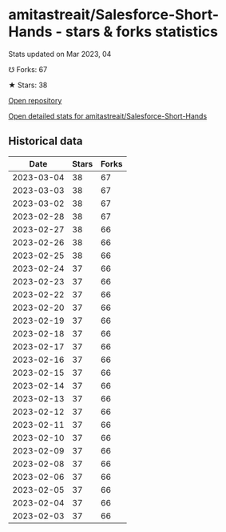 # amitastreait/Salesforce-Short-Hands - stars & forks statistics

Stats updated on Mar 2023, 04

☋ Forks: 67

★ Stars: 38

[Open repository](https://github.com/amitastreait/Salesforce-Short-Hands)

[Open detailed stats for amitastreait/Salesforce-Short-Hands](https://reviewgithub.com/rep/amitastreait/Salesforce-Short-Hands)

## Historical data
| Date | Stars | Forks |
|------|-------|-------|
| 2023-03-04 | 38 | 67 | 
| 2023-03-03 | 38 | 67 | 
| 2023-03-02 | 38 | 67 | 
| 2023-02-28 | 38 | 67 | 
| 2023-02-27 | 38 | 66 | 
| 2023-02-26 | 38 | 66 | 
| 2023-02-25 | 38 | 66 | 
| 2023-02-24 | 37 | 66 | 
| 2023-02-23 | 37 | 66 | 
| 2023-02-22 | 37 | 66 | 
| 2023-02-20 | 37 | 66 | 
| 2023-02-19 | 37 | 66 | 
| 2023-02-18 | 37 | 66 | 
| 2023-02-17 | 37 | 66 | 
| 2023-02-16 | 37 | 66 | 
| 2023-02-15 | 37 | 66 | 
| 2023-02-14 | 37 | 66 | 
| 2023-02-13 | 37 | 66 | 
| 2023-02-12 | 37 | 66 | 
| 2023-02-11 | 37 | 66 | 
| 2023-02-10 | 37 | 66 | 
| 2023-02-09 | 37 | 66 | 
| 2023-02-08 | 37 | 66 | 
| 2023-02-06 | 37 | 66 | 
| 2023-02-05 | 37 | 66 | 
| 2023-02-04 | 37 | 66 | 
| 2023-02-03 | 37 | 66 | 

